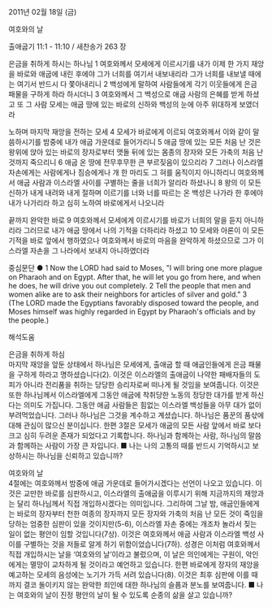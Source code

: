 2011년 02월 18일 (금)

여호와의 날



출애굽기 11:1 - 11:10 / 새찬송가 263 장


은금을 취하게 하시는 하나님
1 여호와께서 모세에게 이르시기를 내가 이제 한 가지 재앙을 바로와 애굽에 내린 후에야 그가 너희를 여기서 내보내리라 그가 너희를 내보낼 때에는 여기서 반드시 다 쫓아내리니 2 백성에게 말하여 사람들에게 각기 이웃들에게 은금 패물을 구하게 하라 하시더니 3 여호와께서 그 백성으로 애굽 사람의 은혜를 받게 하셨고 또 그 사람 모세는 애굽 땅에 있는 바로의 신하와 백성의 눈에 아주 위대하게 보였더라 

노하며 마지막 재앙을 전하는 모세
4 모세가 바로에게 이르되 여호와께서 이와 같이 말씀하시기를 밤중에 내가 애굽 가운데로 들어가리니 5 애굽 땅에 있는 모든 처음 난 것은 왕위에 앉아 있는 바로의 장자로부터 맷돌 뒤에 있는 몸종의 장자와 모든 가축의 처음 난 것까지 죽으리니 6 애굽 온 땅에 전무후무한 큰 부르짖음이 있으리라 7 그러나 이스라엘 자손에게는 사람에게나 짐승에게나 개 한 마리도 그 혀를 움직이지 아니하리니 여호와께서 애굽 사람과 이스라엘 사이를 구별하는 줄을 너희가 알리라 하셨나니 8 왕의 이 모든 신하가 내게 내려와 내게 절하며 이르기를 너와 너를 따르는 온 백성은 나가라 한 후에야 내가 나가리라 하고 심히 노하여 바로에게서 나오니라

끝까지 완악한 바로
9 여호와께서 모세에게 이르시기를 바로가 너희의 말을 듣지 아니하리라 그러므로 내가 애굽 땅에서 나의 기적을 더하리라 하셨고 10 모세와 아론이 이 모든 기적을 바로 앞에서 행하였으나 여호와께서 바로의 마음을 완악하게 하셨으므로 그가 이스라엘 자손을 그 나라에서 보내지 아니하였더라

중심문단 ● 1 Now the LORD had said to Moses, "I will bring one more plague on Pharaoh and on Egypt. After that, he will let you go from here, and when he does, he will drive you out completely. 2 Tell the people that men and women alike are to ask their neighbors for articles of silver and gold." 3 (The LORD made the Egyptians favorably disposed toward the people, and Moses himself was highly regarded in Egypt by Pharaoh's officials and by the people.)

해석도움





은금을 취하게 하심  
마지막 재앙을 앞둔 상태에서 하나님은 모세에게, 출애굽 할 때 애굽인들에게 은금 패물을 구하게 하라고 명하셨습니다(2). 이것은 이스라엘의 출애굽이 나약한 패배자들의 도피가 아니라 전리품을 취하는 당당한 승리자로써 떠나게 될 것임을 보여줍니다. 이것은 또한 하나님께서 이스라엘에게 그동안 애굽에 착취당한 노동의 정당한 대가를 받게 하신다는 의미도 가집니다. 그동안 애굽 사람들은 힘없는 이스라엘 백성들을 아무 대가 없이 부려먹었습니다. 그러나 하나님은 그것을 계수하고 계셨습니다. 하나님은 품꾼의 품삯에 대해 관심이 많으신 분이십니다. 한편 3절은 모세가 애굽의 모든 사람 앞에서 바로 보다 크고 심히 두려운 존재가 되었다고 기록합니다. 하나님과 함께하는 사람, 하나님의 말씀과 함께하는 사람이 가장 큰 자입니다.
■ 나는 나의 고통의 때를 반드시 기억하시고 보상하시는 하나님을 신뢰하고 있습니까? 

여호와의 날  
4절에는 여호와께서 밤중에 애굽 가운데로 들어가시겠다는 선언이 나오고 있습니다. 이것은 교만한 바로를 심판하시고, 이스라엘의 출애굽을 이루시기 위해 지금까지의 재앙과는 달리 하나님께서 직접 개입하시겠다는 의미입니다. 그리하여 그날 밤, 애굽인들에게는 바로의 장자부터 천한 여종의 장자까지 모든 장자와 가축의 처음 난 모든 것이 죽임을 당하는 엄중한 심판이 있을 것이지만(5-6), 이스라엘 자손 중에는 개조차 놀라서 짖는 일이 없는 평안이 임할 것입니다(7상). 이것은 여호와께서 애굽 사람과 이스라엘 백성 사이를 구별하는 것을 저들로 알게 하기 위함이었습니다(7하). 성경은 이처럼 여호와께서 직접 개입하시는 날을 ‘여호와의 날’이라고 불렀으며, 이 날은 의인에게는 구원이, 악인에게는 멸망이 교차하게 될 것이라고 예언하고 있습니다. 한편 바로에게 장자의 재앙을 예고하는 모세의 음성에는 노기가 가득 서려 있습니다(8). 이것은 최후 심판에 이를 때까지 결코 돌이키지 않는 완악한 죄인에 대한 하나님의 슬픔과 분노를 보여줍니다.
■ 나는 여호와의 날이 진정 평안의 날이 될 수 있도록 순종의 삶을 살고 있습니까?